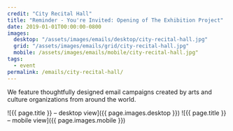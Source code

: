 ```yaml
---
credit: "City Recital Hall"
title: "Reminder - You're Invited: Opening of The Exhibition Project"
date: 2019-01-01T00:00:00-0800
images:
  desktop: "/assets/images/emails/desktop/city-recital-hall.jpg"
  grid: "/assets/images/emails/grid/city-recital-hall.jpg"
  mobile: /assets/images/emails/mobile/city-recital-hall.jpg"
tags:
  - event
permalink: /emails/city-recital-hall/
---
```

We feature thoughtfully designed email campaigns created by arts and culture organizations from around the world.

![{{ page.title }} – desktop view]({{ page.images.desktop }})
![{{ page.title }} – mobile view]({{ page.images.mobile }})
